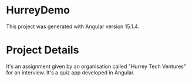 # HurreyDemo

This project was generated with Angular version 15.1.4.

# Project Details

It's an assignment given by an organisation called "Hurrey Tech Ventures" for an interview. It's a quiz app developed in Angular.